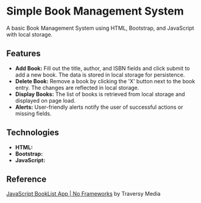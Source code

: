 # Simple Book Management System

A basic Book Management System using HTML, Bootstrap, and JavaScript with local storage.

## Features

- **Add Book:** Fill out the title, author, and ISBN fields and click submit to add a new book. The data is stored in local storage for persistence.
- **Delete Book:** Remove a book by clicking the 'X' button next to the book entry. The changes are reflected in local storage.
- **Display Books:** The list of books is retrieved from local storage and displayed on page load.
- **Alerts:** User-friendly alerts notify the user of successful actions or missing fields.


## Technologies
- **HTML:** 
- **Bootstrap:**
- **JavaScript:**

## Reference
 [JavaScript BookList App | No Frameworks](https://youtu.be/JaMCxVWtW58) by Traversy Media